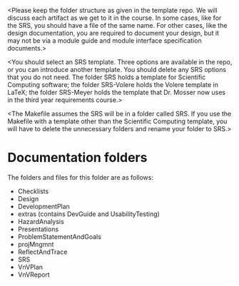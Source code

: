 <Please keep the folder structure as given in the template repo.  We will
discuss each artifact as we get to it in the course.  In some cases, like for
the SRS, you should have a file of the same name.  For other cases, like the
design documentation, you are required to document your design, but it may not
be via a module guide and module interface specification documents.>

<The files and folders have been set-up with tex files that have external links
so that cross-referencing is possible between documents.>

<The tex files Common.tex so that they can share definitions.>

<The files use Comments.tex so that the comments package can be used to embed
comments into the generated pdf.  Comments can be set to false so that they do
not appear.>

<None of the files are complete templates.  You will need to add extra
information.  They are just intended to be a starting point.>

<You should select an SRS template.  Three options are available in the repo, or
you can introduce another template. You should delete any SRS options that you do
not need. The folder SRS holds a template for Scientific Computing software;
the folder SRS-Volere holds the Volere template in LaTeX; the folder SRS-Meyer holds
the template that Dr. Mosser now uses in the third year requirements course.>

<The Makefile assumes the SRS will be in a folder called SRS.  If you use the Makefile
with a template other than the Scientific Computing template, you will have to delete
the unnecessary folders and rename your folder to SRS.>
# Documentation folders

The folders and files for this folder are as follows:

- Checklists
- Design
- DevelopmentPlan
- extras (contains DevGuide and UsabilityTesting)
- HazardAnalysis
- Presentations
- ProblemStatementAndGoals
- projMngmnt
- ReflectAndTrace
- SRS
- VnVPlan
- VnVReport